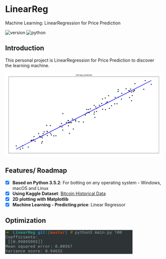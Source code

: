# LinearReg
Machine Learning: LinearRegression for Price Prediction

![version](https://img.shields.io/badge/version-1.0.0-brightgreen.svg)
![python](https://img.shields.io/badge/python-3.5.2-blue.svg)

## Introduction

This personal project is LinearRegression for Price Prediction to discover the learning machine.

![Screenshot](screenshots/LinearRegression.png)

## Features/ Roadmap
- [x] **Based on Python 3.5.2**: For botting on any operating system -
Windows, macOS and Linux
- [x] **Using Kaggle Dataset**: [Bitcoin Historical Data](https://www.kaggle.com/mczielinski/bitcoin-historical-data)
- [x] **2D plotting with Matplotlib**
- [x] **Machine Learning - Predicting price**: Linear Regressor

## Optimization

![Screenshot](screenshots/LRscore.png)
